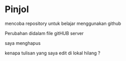 # Pinjol

mencoba repository untuk belajar menggunakan github

Perubahan didalam file gitHUB server

saya menghapus

kenapa tulisan yang saya edit di lokal hilang ?
